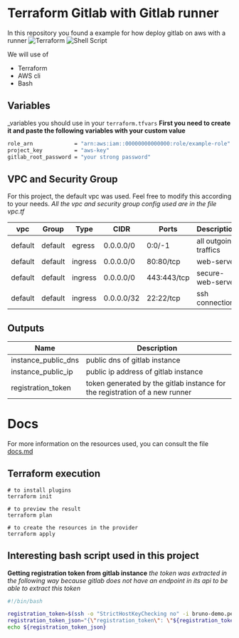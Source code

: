 # Terraform Gitlab with Gitlab runner
In this repository you found a example for how deploy gitlab on aws with a runner
![Terraform](https://img.shields.io/badge/terraform-%235835CC.svg?style=flat&logo=terraform&logoColor=white)
![Shell Script](https://img.shields.io/badge/bash_script-%23121011.svg?style=flat&logo=gnu-bash&logoColor=white)

We will use of
- Terraform
- AWS cli
- Bash

## Variables
_variables you should use in your `terraform.tfvars`
__First you need to create it and paste the following variables with your custom value__

```bash
role_arn             = "arn:aws:iam::00000000000000:role/example-role"
project_key          = "aws-key"
gitlab_root_password = "your strong password"
```

## VPC and Security Group
For this project, the default vpc was used. Feel free to modify this according to your needs.
_All the vpc and security group config used are in the file vpc.tf_

| vpc  | Group | Type | CIDR | Ports | Description |
| -----| ----- | ---- | ---- | ----- | ----------- |
| default | default | egress | 0.0.0.0/0 | 0:0/-1 | all outgoing traffics |
| default | default | ingress | 0.0.0.0/0 | 80:80/tcp | web-server | 
| default | default | ingress | 0.0.0.0/0 | 443:443/tcp | secure-web-server | 
| default | default | ingress | 0.0.0.0/32 | 22:22/tcp | ssh connection |

## Outputs
| Name | Description |
| ---- | ----------- |
| instance_public_dns | public dns of gitlab instance |
| instance_public_ip | public ip address of gitlab instance |
| registration_token | token generated by the gitlab instance for the registration of a new runner |

# Docs 
For more information on the resources used, you can consult the file [docs.md](docs.md)

## Terraform execution
```
# to install plugins
terraform init

# to preview the result
terraform plan

# to create the resources in the provider
terraform apply
```

## Interesting bash script used in this project
**Getting registration token from gitlab instance**
_the token was extracted in the following way because gitlab does not have an endpoint in its api to be able to extract this token_
```bash
#!/bin/bash

registration_token=$(ssh -o "StrictHostKeyChecking no" -i bruno-demo.pem -t ubuntu@$1 "sudo gitlab-rails runner -e production \"puts Gitlab::CurrentSettings.current_application_settings.runners_registration_token\"")
registration_token_json="{\"registration_token\": \"${registration_token}\"}"
echo ${registration_token_json}
```
